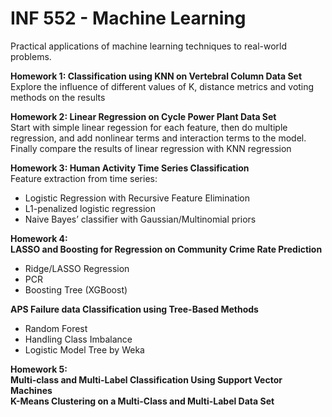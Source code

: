 # INF 552 - Machine Learning
Practical applications of machine learning techniques to real-world problems.

<b>Homework 1: Classification using KNN on Vertebral Column Data Set </b> <br/>
Explore the influence of different values of K, distance metrics and voting methods on the results


<b>Homework 2: Linear Regression on Cycle Power Plant Data Set </b><br/>
Start with simple linear regession for each feature, then do multiple regression, and add nonlinear terms and interaction terms to the model. Finally compare the results of linear regression with KNN regression

<b> Homework 3: Human Activity Time Series Classification </b><br/>
Feature extraction from time series:
- Logistic Regression with Recursive Feature Elimination
- L1-penalized logistic regression
- Naive Bayes’ classifier with Gaussian/Multinomial priors

<b> Homework 4: <br/>
  LASSO and Boosting for Regression on Community Crime Rate Prediction </b>
  - Ridge/LASSO Regression
  - PCR
  - Boosting Tree (XGBoost)
  
  <b> APS Failure data Classification using Tree-Based Methods </b> <br/>
  - Random Forest
  - Handling Class Imbalance
  - Logistic Model Tree by Weka
  
<b> Homework 5: <br/>
  Multi-class and Multi-Label Classification Using Support Vector Machines </b> <br/>
  <b> K-Means Clustering on a Multi-Class and Multi-Label Data Set </b> <br/>
